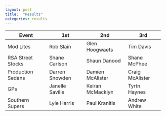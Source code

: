 ```yaml
---
layout: post
title:  "Results"
categories: results
---
```


| Event         | 1st           | 2nd   | 3rd     |
| ------------- |-------------  | ----- | ------- |
| Mod Lites | Rob Slain | Glen Hoogwaets | Tim Davis |
| RSA Street Stocks | Shane Carlson | Shaun Danood | Shane McPhee |
| Production Sedans | Darren Snowden | Damien McAlister | Craig McAlister |
| GPs | Janelle Saville | Keiran McMacklyn | Tyrtn Haynes |
| Southern Supers | Lyle Harris | Paul Kranitis | Andrew White |